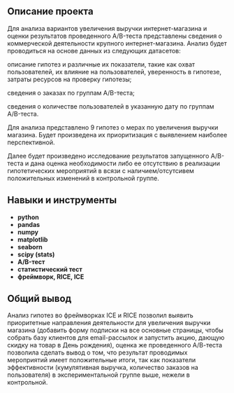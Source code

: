 ## Описание проекта
Для анализа вариантов увеличения выручки интернет-магазина и оценки результатов проведенного A/B-теста представлены сведения о коммерческой деятельности крупного интернет-магазина. Анализ будет проводиться на основе данных из следующих датасетов:

описание гипотез и различные их показатели, такие как охват пользователей, их влияние на пользователей, уверенность в гипотезе, затраты ресурсов на проверку гипотезы;

сведения о заказах по группам A/B-теста;

сведения о количестве пользователей в указанную дату по группам A/B-теста.

Для анализа представлено 9 гипотез о мерах по увеличения выручки магазина. Будет произведена их приоритизация с выявлением наиболее перспективной.

Далее будет произведено исследование результатов запущенного A/B-теста и дана оценка необходимости либо ее отсутствию в реализации гипотетических мероприятий в всязи с наличием/отсутсивем положительных изменений в контрольной группе.

## Навыки и инструменты

- **python**
- **pandas**
- **numpy**
- **matplotlib**
- **seaborn**
- **scipy (stats)**
- **A/B-тест**
- **статистический тест**
- **фреймворк, RICE, ICE**

## Общий вывод

Анализ гипотез во фреймворках ICE и RICE позволил выявить приоритетные направления деятельности для увеличения выручки магазина (добавить форму подписки на все основные страницы, чтобы собрать базу клиентов для email-рассылок и запустить акцию, дающую скидку на товар в День рождения), оценка же проведенного А/В-теста позволила сделать вывод о том, что результат проводимых мероприятий имеет положительные итоги, так как показатели эффективности (кумулятивная выручка, количество заказов на пользователя) в экспериментальной группе выше, нежели в контрольной. 
